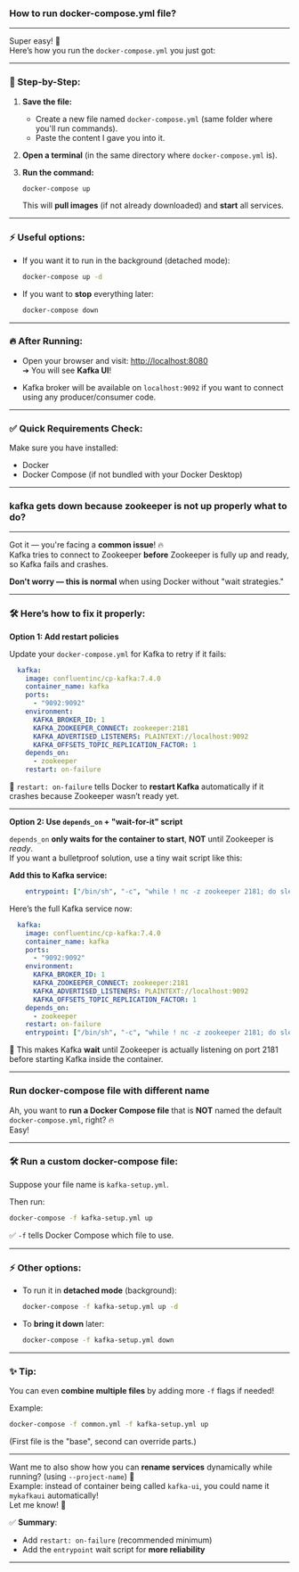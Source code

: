 ### **How to run docker-compose.yml file?**
---
Super easy! 🚀  
Here’s how you run the `docker-compose.yml` you just got:

---

### 📜 Step-by-Step:

1. **Save the file:**
   - Create a new file named `docker-compose.yml` (same folder where you'll run commands).
   - Paste the content I gave you into it.

2. **Open a terminal** (in the same directory where `docker-compose.yml` is).

3. **Run the command:**
   ```bash
   docker-compose up
   ```
   This will **pull images** (if not already downloaded) and **start** all services.

---

### ⚡ Useful options:

- If you want it to run in the background (detached mode):
  ```bash
  docker-compose up -d
  ```

- If you want to **stop** everything later:
  ```bash
  docker-compose down
  ```

---

### 🔥 After Running:
- Open your browser and visit: [http://localhost:8080](http://localhost:8080)  
  ➔ You will see **Kafka UI**!

- Kafka broker will be available on `localhost:9092` if you want to connect using any producer/consumer code.

---

### ✅ Quick Requirements Check:

Make sure you have installed:
- Docker
- Docker Compose (if not bundled with your Docker Desktop)

---

### **kafka gets down because zookeeper is not up properly what to do?**

---
Got it — you're facing a **common issue**! 🔥  
Kafka tries to connect to Zookeeper **before** Zookeeper is fully up and ready, so Kafka fails and crashes.

**Don't worry — this is normal** when using Docker without "wait strategies."

---

### 🛠️ Here’s how to fix it properly:

**Option 1: Add restart policies**
  
Update your `docker-compose.yml` for Kafka to retry if it fails:

```yaml
  kafka:
    image: confluentinc/cp-kafka:7.4.0
    container_name: kafka
    ports:
      - "9092:9092"
    environment:
      KAFKA_BROKER_ID: 1
      KAFKA_ZOOKEEPER_CONNECT: zookeeper:2181
      KAFKA_ADVERTISED_LISTENERS: PLAINTEXT://localhost:9092
      KAFKA_OFFSETS_TOPIC_REPLICATION_FACTOR: 1
    depends_on:
      - zookeeper
    restart: on-failure
```

🔵 `restart: on-failure` tells Docker to **restart Kafka** automatically if it crashes because Zookeeper wasn’t ready yet.

---

**Option 2: Use `depends_on` + "wait-for-it" script**

`depends_on` **only waits for the container to start**, **NOT** until Zookeeper is _ready_.  
If you want a bulletproof solution, use a tiny wait script like this:

**Add this to Kafka service:**

```yaml
    entrypoint: ["/bin/sh", "-c", "while ! nc -z zookeeper 2181; do sleep 1; done; /etc/confluent/docker/run"]
```

Here’s the full Kafka service now:

```yaml
  kafka:
    image: confluentinc/cp-kafka:7.4.0
    container_name: kafka
    ports:
      - "9092:9092"
    environment:
      KAFKA_BROKER_ID: 1
      KAFKA_ZOOKEEPER_CONNECT: zookeeper:2181
      KAFKA_ADVERTISED_LISTENERS: PLAINTEXT://localhost:9092
      KAFKA_OFFSETS_TOPIC_REPLICATION_FACTOR: 1
    depends_on:
      - zookeeper
    restart: on-failure
    entrypoint: ["/bin/sh", "-c", "while ! nc -z zookeeper 2181; do sleep 1; done; /etc/confluent/docker/run"]
```

🔵 This makes Kafka **wait** until Zookeeper is actually listening on port 2181 before starting Kafka inside the container.

---

### **Run docker-compose file with different name**

Ah, you want to **run a Docker Compose file** that is **NOT** named the default `docker-compose.yml`, right? 🔥  
Easy!

---

### 🛠️ Run a custom docker-compose file:

Suppose your file name is `kafka-setup.yml`.

Then run:

```bash
docker-compose -f kafka-setup.yml up
```

✅ `-f` tells Docker Compose which file to use.

---

### ⚡ Other options:

- To run it in **detached mode** (background):
  ```bash
  docker-compose -f kafka-setup.yml up -d
  ```

- To **bring it down** later:
  ```bash
  docker-compose -f kafka-setup.yml down
  ```

---

### ✨ Tip:
You can even **combine multiple files** by adding more `-f` flags if needed!

Example:
```bash
docker-compose -f common.yml -f kafka-setup.yml up
```
(First file is the "base", second can override parts.)

---

Want me to also show how you can **rename services** dynamically while running? (using `--project-name`) 🚀  
Example: instead of container being called `kafka-ui`, you could name it `mykafkaui` automatically!  
Let me know! 🎯
  
✅ **Summary**:
- Add `restart: on-failure` (recommended minimum)
- Add the `entrypoint` wait script for **more reliability**

---
